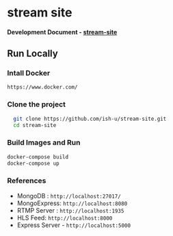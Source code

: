 # stream site

#### Development Document - [stream-site](https://docs.google.com/document/d/13v0R2_NqVXyiqDuDusyzNiKOEvzZMFYtqi41UNKqpB8/edit?usp=sharing)

## Run Locally

### Intall Docker

    https://www.docker.com/

### Clone the project

```bash
  git clone https://github.com/ish-u/stream-site.git
  cd stream-site
```

### Build Images and Run

```bash
docker-compose build
docker-compose up
```

### References

- MongoDB : `http://localhost:27017/`
- MongoExpress: `http://localhost:8080`
- RTMP Server : `http://localhost:1935`
- HLS Feed: `http://localhost:8000`
- Express Server - `http://localhost:5000`
